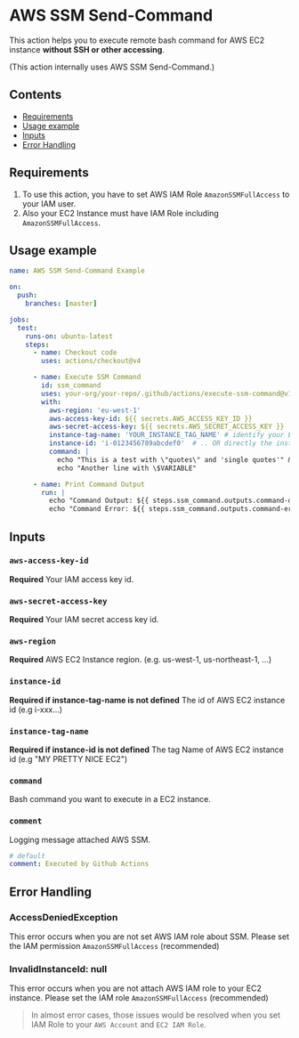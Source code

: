 # AWS SSM Send-Command

This action helps you to execute remote bash command for AWS EC2 instance **without SSH or other accessing**.

(This action internally uses AWS SSM Send-Command.)

## Contents

- [Requirements](#Requirements)
- [Usage example](#Usage-example)
- [Inputs](#Inputs)
- [Error Handling](#Error-Handling)

## Requirements

1. To use this action, you have to set AWS IAM Role `AmazonSSMFullAccess` to your IAM user.
2. Also your EC2 Instance must have IAM Role including `AmazonSSMFullAccess`.

## Usage example

```yml
name: AWS SSM Send-Command Example

on:
  push:
    branches: [master]

jobs:
  test:
    runs-on: ubuntu-latest
    steps:
      - name: Checkout code
        uses: actions/checkout@v4

      - name: Execute SSM Command
        id: ssm_command
        uses: your-org/your-repo/.github/actions/execute-ssm-command@v1
        with:
          aws-region: 'eu-west-1'
          aws-access-key-id: ${{ secrets.AWS_ACCESS_KEY_ID }}
          aws-secret-access-key: ${{ secrets.AWS_SECRET_ACCESS_KEY }}
          instance-tag-name: 'YOUR_INSTANCE_TAG_NAME' # identify your EC2 using instance tag name..
          instance-id: 'i-0123456789abcdef0'  # .. OR directly the instance ID
          command: |
            echo "This is a test with \"quotes\" and 'single quotes'" && \
            echo "Another line with \$VARIABLE"

      - name: Print Command Output
        run: |
          echo "Command Output: ${{ steps.ssm_command.outputs.command-output }}"
          echo "Command Error: ${{ steps.ssm_command.outputs.command-error }}"
```

## Inputs

### `aws-access-key-id`

**Required** Your IAM access key id.

### `aws-secret-access-key`

**Required** Your IAM secret access key id.

### `aws-region`

**Required** AWS EC2 Instance region. (e.g. us-west-1, us-northeast-1, ...)

### `instance-id`

**Required if instance-tag-name is not defined** The id of AWS EC2 instance id (e.g i-xxx...)

### `instance-tag-name`

**Required if instance-id is not defined** The tag Name of AWS EC2 instance id (e.g "MY PRETTY NICE EC2")

### `command`

Bash command you want to execute in a EC2 instance.

### `comment`

Logging message attached AWS SSM.

```yml
# default
comment: Executed by Github Actions
```

## Error Handling

### AccessDeniedException

This error occurs when you are not set AWS IAM role about SSM. Please set the IAM permission `AmazonSSMFullAccess` (recommended)

### InvalidInstanceId: null

This error occurs when you are not attach AWS IAM role to your EC2 instance. Please set the IAM role `AmazonSSMFullAccess` (recommended)

> In almost error cases, those issues would be resolved when you set IAM Role to your `AWS Account` and `EC2 IAM Role`.
